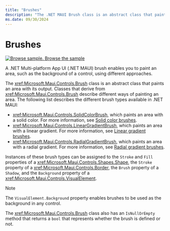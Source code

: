 ```yaml
---
title: "Brushes"
description: "The .NET MAUI Brush class is an abstract class that paints an area with its output."
ms.date: 09/30/2024
---
```


# Brushes

[![Browse sample.](~/media/code-sample.png) Browse the sample](/samples/dotnet/maui-samples/userinterface-brushes)

A .NET Multi-platform App UI (.NET MAUI) brush enables you to paint an area, such as the background of a control, using different approaches.

The <xref:Microsoft.Maui.Controls.Brush> class is an abstract class that paints an area with its output. Classes that derive from <xref:Microsoft.Maui.Controls.Brush> describe different ways of painting an area. The following list describes the different brush types available in .NET MAUI:

- <xref:Microsoft.Maui.Controls.SolidColorBrush>, which paints an area with a solid color. For more information, see [Solid color brushes](solidcolor.md).
- <xref:Microsoft.Maui.Controls.LinearGradientBrush>, which paints an area with a linear gradient. For more information, see [Linear gradient brushes](lineargradient.md).
- <xref:Microsoft.Maui.Controls.RadialGradientBrush>, which paints an area with a radial gradient. For more information, see [Radial gradient brushes](radialgradient.md).

Instances of these brush types can be assigned to the `Stroke` and `Fill` properties of a <xref:Microsoft.Maui.Controls.Shapes.Shape>, the `Stroke` property of a <xref:Microsoft.Maui.Controls.Border>, the `Brush` property of a `Shadow`, and the `Background` property of a <xref:Microsoft.Maui.Controls.VisualElement>.

> [!NOTE]
> The `VisualElement.Background` property enables brushes to be used as the background in any control.

The <xref:Microsoft.Maui.Controls.Brush> class also has an `IsNullOrEmpty` method that returns a `bool` that represents whether the brush is defined or not.
